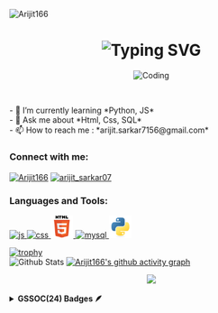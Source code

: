 <p align="left"> <img src="https://komarev.com/ghpvc/?username=Arijit166&label=Profile%20views&color=0e75b6&style=flat" alt="Arijit166" /> </p>
<h1 align="center">
 <img src="https://readme-typing-svg.demolab.com?font=Fira+Code&weight=600&size=30&duration=3000&pause=1000&color=00FF00&center=true&vCenter=true&width=500&height=50&lines=%F0%9F%91%8B+Hey developers!;I'm+Arijit+Sarkar";Tech+enthusiast; alt="Typing SVG" /></h1>
 
 <p align="center"><img alt="Coding" width="400" src="https://gifdb.com/images/high/animated-man-computer-coding-nae6mec378lsg1i3.webp"></p>
 <br>
<p>
 - 🌱 I’m currently learning *Python, JS*
 <br>
 - 💬 Ask me about *Html, Css, SQL*
 <br>
 - 📫 How to reach me : *arijit.sarkar7156@gmail.com*
 </p>
 
 <h3 align="left">Connect with me:</h3>
 <p align="left">
 <a href="https://www.linkedin.com/in/arijit-sarkar-57738a354/" target="blank"><img align="center" src="https://raw.githubusercontent.com/rahuldkjain/github-profile-readme-generator/master/src/images/icons/Social/linked-in-alt.svg" alt="Arijit166" height="30" width="40" /></a>
 <a href="https://www.instagram.com/arijit_sarkar07?igsh=bnQ4MGZ2ajYxb2sz" target="blank"><img align="center" src="https://upload.wikimedia.org/wikipedia/commons/thumb/e/e7/Instagram_logo_2016.svg/768px-Instagram_logo_2016.svg.png" alt="arijit_sarkar07" height="30" width="30"/></a></p>
 <h3 align="left">Languages and Tools:</h3>
 <p align="left"> <a href="https://www.javascript.com" target="_blank" rel="noreferrer"> <img src="https://tse2.mm.bing.net/th?id=OIP.Yu-lWTSqj_5HVAtOO5WnLQHaEK&pid=Api&P=0&h=180" alt="js" width="50" height="40"/> </a> 
     <a href="https://www.w3.org" target="_blank" rel="noreferrer"> <img src="https://tse3.mm.bing.net/th?id=OIP.t8LlCJIKEWi5TeqGdfoxHQHaJ3&pid=Api&P=0&h=180" alt="css" width="40" height="40"/> </a> 
     <a href="https://www.w3.org/html/" target="_blank" rel="noreferrer"> <img src="https://raw.githubusercontent.com/devicons/devicon/master/icons/html5/html5-original-wordmark.svg" alt="html5" width="40" height="40"/> </a> 
     <a href="https://www.mysql.com" target="_blank" rel="noreferrer"> <img src="https://www.vhv.rs/dpng/d/543-5438423_mysql-logo-hd-png-download.png" alt="mysql" width="40" height="40"/> </a> 
     <a href="https://www.python.org" target="_blank" rel="noreferrer"> <img src="https://raw.githubusercontent.com/devicons/devicon/master/icons/python/python-original.svg" alt="python" width="40" height="40"/> </a> </p>
     
 [![trophy](https://github-profile-trophy.vercel.app/?username=Arijit166&theme=onedark)](https://github.com/ryo-ma/github-profile-trophy)     
 ![Github Stats](https://github-readme-stats.vercel.app/api?username=Arijit166&show_icons=true&count_private=true&theme=radical)
 [![Arijit166's github activity graph](https://github-readme-activity-graph.vercel.app/graph?username=Arijit166&theme=react-dark)](https://github.com/ashutosh00710/github-readme-activity-graph) 
 <p align="center"> <img src="https://media.giphy.com/media/3o85xwxr06YNoFdSbm/giphy.gif" width="300"> </p>
 <details>	
  <summary><b>GSSOC(24) Badges 🪶</b></summary><br>
 <div style='display:flex; align-items:center; gap: 10 px;' align='center'><a href="https://gssoc.girlscript.tech/leaderboard">
 <img src="https://raw.githubusercontent.com/GSSoC24/Postman-Challenge/main/docs/assets/Postman%20White.png" width="100px" height="100px" />
   <img src="https://raw.githubusercontent.com/GSSoC24/Postman-Challenge/main/docs/assets/1.png" width="100px" height="100px" />
   <img src="https://raw.githubusercontent.com/GSSoC24/Postman-Challenge/main/docs/assets/2.png" width="100px" height="100px" />
   <img src="https://raw.githubusercontent.com/GSSoC24/Postman-Challenge/main/docs/assets/3.png" width="100px" height="100px" />
   <img src="https://raw.githubusercontent.com/GSSoC24/Postman-Challenge/main/docs/assets/4.png" width="100px" height="100px" />
   <img src="https://raw.githubusercontent.com/GSSoC24/Postman-Challenge/main/docs/assets/5.png" width="100px" height="100px" />
  
 </div>
 </details>
 
